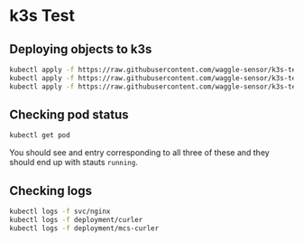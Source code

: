 # k3s Test

## Deploying objects to k3s

```sh
kubectl apply -f https://raw.githubusercontent.com/waggle-sensor/k3s-test/main/nginx.yaml
kubectl apply -f https://raw.githubusercontent.com/waggle-sensor/k3s-test/main/curler.yaml
kubectl apply -f https://raw.githubusercontent.com/waggle-sensor/k3s-test/main/mcs-curler.yaml
```

## Checking pod status

```sh
kubectl get pod
```

You should see and entry corresponding to all three of these and they should end up with stauts `running`.

## Checking logs

```sh
kubectl logs -f svc/nginx
kubectl logs -f deployment/curler
kubectl logs -f deployment/mcs-curler
```
